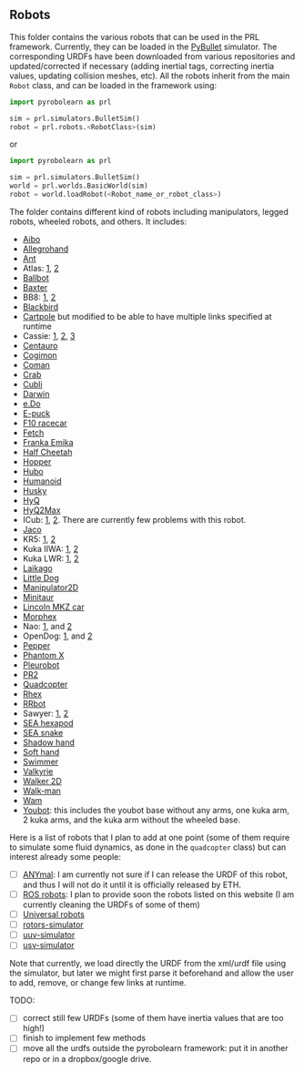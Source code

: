 ## Robots

This folder contains the various robots that can be used in the PRL framework. Currently, they can be loaded in the [PyBullet](https://pybullet.org/wordpress/) simulator. The corresponding URDFs have been downloaded from various repositories and updated/corrected if necessary (adding inertial tags, correcting inertia values, updating collision meshes, etc). All the robots inherit from the main `Robot` class, and can be loaded in the framework using:

```python
import pyrobolearn as prl

sim = prl.simulators.BulletSim()
robot = prl.robots.<RobotClass>(sim)
```

or

```python
import pyrobolearn as prl

sim = prl.simulators.BulletSim()
world = prl.worlds.BasicWorld(sim)
robot = world.loadRobot(<Robot_name_or_robot_class>)
```

The folder contains different kind of robots including manipulators, legged robots, wheeled robots, and others. It includes:
- [Aibo](https://github.com/dkotfis/aibo_ros)
- [Allegrohand](https://github.com/simlabrobotics/allegro_hand_ros)
- [Ant](https://github.com/bulletphysics/bullet3/tree/master/examples/pybullet/gym/pybullet_data/mjcf)
- Atlas: [1](https://github.com/openai/roboschool), [2](https://github.com/erwincoumans/pybullet_robots)
- [Ballbot](https://github.com/CesMak/bb)
- [Baxter](https://github.com/RethinkRobotics/baxter_common)
- BB8: [1](http://www.theconstructsim.com/bb-8-gazebo-model/), [2](https://github.com/eborghi10/BB-8-ROS)
- [Blackbird](https://hackaday.io/project/160882-blackbird-bipedal-robot)
- [Cartpole](https://github.com/bulletphysics/bullet3/blob/master/data/cartpole.urdf) but modified to be able to have multiple links specified at runtime
- Cassie: [1](https://github.com/UMich-BipedLab/Cassie_Model), [2](https://github.com/agilityrobotics/cassie-gazebo-sim), [3](https://github.com/erwincoumans/pybullet_robots)
- [Centauro](https://github.com/ADVRHumanoids/centauro-simulator)
- [Cogimon](https://github.com/ADVRHumanoids/iit-cogimon-ros-pkg)
- [Coman](https://github.com/ADVRHumanoids/iit-coman-ros-pkg)
- [Crab](https://github.com/tuuzdu/crab_project)
- [Cubli](https://github.com/xinsongyan/cubli)
- [Darwin](https://github.com/HumaRobotics/darwin_description)
- [e.Do](https://github.com/Comau/eDO_description)
- [E-puck](https://github.com/gctronic/epuck_driver_cpp)
- [F10 racecar](https://github.com/erwincoumans/pybullet_robots/tree/master/data/f10_racecar)
- [Fetch](https://github.com/fetchrobotics/fetch_ros)
- [Franka Emika](https://github.com/frankaemika/franka_ros)
- [Half Cheetah](https://github.com/bulletphysics/bullet3/tree/master/examples/pybullet/gym/pybullet_data/mjcf)
- [Hopper](https://github.com/bulletphysics/bullet3/tree/master/examples/pybullet/gym/pybullet_data/mjcf)
- [Hubo](https://github.com/robEllenberg/hubo-urdf)
- [Humanoid](https://github.com/bulletphysics/bullet3/tree/master/examples/pybullet/gym/pybullet_data/mjcf)
- [Husky](https://github.com/husky/husky)
- [HyQ](https://github.com/iit-DLSLab/hyq-description)
- [HyQ2Max](https://github.com/iit-DLSLab/hyq2max-description)
- ICub: [1](https://github.com/robotology-playground/icub-models), [2](https://github.com/robotology-playground/icub-model-generator). There are currently few problems with this robot.
- [Jaco](https://github.com/JenniferBuehler/jaco-arm-pkgs)
- KR5: [1](https://github.com/a-price/KR5sixxR650WP_description), [2](https://github.com/ros-industrial/kuka_experimental)
- Kuka IIWA: [1](https://github.com/IFL-CAMP/iiwa_stack), [2](https://github.com/bulletphysics/bullet3/tree/master/data/kuka_iiwa)
- Kuka LWR: [1](https://github.com/CentroEPiaggio/kuka-lwr), [2](https://github.com/bulletphysics/bullet3/tree/master/data/kuka_lwr)
- [Laikago](https://github.com/erwincoumans/pybullet_robots)
- [Little Dog](https://github.com/RobotLocomotion/LittleDog)
- [Manipulator2D](https://github.com/domingoesteban/robolearn_robots_ros)
- [Minitaur](https://github.com/bulletphysics/bullet3/tree/master/examples/pybullet/gym/pybullet_data/quadruped)
- [Lincoln MKZ car](https://bitbucket.org/DataspeedInc/dbw_mkz_ros)
- [Morphex](https://gist.github.com/lanius/cb8b5e0ede9ff3b2b2c1bc68b95066fb)
- Nao: [1](https://github.com/ros-naoqi/nao_robot), and [2](https://github.com/ros-naoqi/nao_meshes)
- OpenDog: [1](https://github.com/XRobots/openDog), and [2](https://github.com/wiccopruebas/opendog_project)
- [Pepper](https://github.com/ros-naoqi/pepper_robot)
- [Phantom X](https://github.com/HumaRobotics/phantomx_description)
- [Pleurobot](https://github.com/KM-RoBoTa/pleurobot_ros_pkg)
- [PR2](https://github.com/pr2/pr2_common)
- [Quadcopter](https://github.com/wilselby/ROS_quadrotor_simulator)
- [Rhex](https://github.com/grafoteka/rhex)
- [RRbot](https://github.com/ros-simulation/gazebo_ros_demos)
- Sawyer: [1](https://github.com/RethinkRobotics/sawyer_robot), [2](https://github.com/erwincoumans/pybullet_robots)
- [SEA hexapod](https://github.com/alexansari101/snake_ws)
- [SEA snake]( https://github.com/alexansari101/snake_ws)
- [Shadow hand](https://github.com/shadow-robot/sr_common)
- [Soft hand](https://github.com/CentroEPiaggio/pisa-iit-soft-hand)
- [Swimmer](https://github.com/bulletphysics/bullet3/tree/master/examples/pybullet/gym/pybullet_data/mjcf)
- [Valkyrie](https://github.com/openhumanoids/val_description)
- [Walker 2D](https://github.com/bulletphysics/bullet3/tree/master/examples/pybullet/gym/pybullet_data/mjcf)
- [Walk-man](https://github.com/ADVRHumanoids/iit-walkman-ros-pkg)
- [Wam](https://github.com/jhu-lcsr/barrett_model)
- [Youbot](https://github.com/youbot): this includes the youbot base without any arms, one kuka arm, 2 kuka arms, and the kuka arm without the wheeled base.


Here is a list of robots that I plan to add at one point (some of them require to simulate some fluid dynamics, as done in the `quadcopter` class) but can interest already some people:
- [ ] [ANYmal](https://www.anymal-research.org/): I am currently not sure if I can release the URDF of this robot, and thus I will not do it until it is officially released by ETH.
- [ ] [ROS robots](https://robots.ros.org/): I plan to provide soon the robots listed on this website (I am currently cleaning the URDFs of some of them)
- [ ] [Universal robots](https://github.com/ros-industrial/universal_robot)
- [ ] [rotors-simulator](https://github.com/ethz-asl/rotors_simulator)
- [ ] [uuv-simulator](https://github.com/uuvsimulator/uuv_simulator)
- [ ] [usv-simulator](https://github.com/OUXT-Polaris/ros_ship_packages)

Note that currently, we load directly the URDF from the xml/urdf file using the simulator, but later we might first parse it beforehand and allow the user to add, remove, or change few links at runtime.

TODO:
- [ ] correct still few URDFs (some of them have inertia values that are too high!)
- [ ] finish to implement few methods
- [ ] move all the urdfs outside the pyrobolearn framework: put it in another repo or in a dropbox/google drive.
